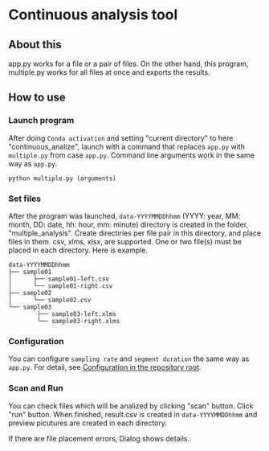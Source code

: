 # Continuous analysis tool

## About this

app.py works for a file or a pair of files. On the other hand, this program, multiple.py works for all files at once and exports the results.

## How to use

### Launch program
After doing `Conda activation` and setting "current directory" to here "continuous_analize", launch with a command that replaces `app.py` with `multiple.py` from case `app.py`. Command line arguments work in the same way as `app.py`.
```
python multiple.py (arguments)
```

### Set files
After the program was launched, `data-YYYYMMDDhhmm` (YYYY: year, MM: month, DD: date, hh: hour, mm: minute) directory is created in the folder, "multiple_analysis".
Create directiries per file pair in this directory, and place files in them.
csv, xlms, xlsx, are supported.
One or two file(s) must be placed in each directory.
Here is example.
```
data-YYYYMMDDhhmm
├── sample01
│      ├── sample01-left.csv
│      └── sample01-right.csv
├── sample02
│      └── sample02.csv
└── sample03
        ├── sample03-left.xlms
        └── sample03-right.xlms
```

### Configuration
You can configure `sampling rate` and `segment duration` the same way as `app.py`.
For detail, see [Configuration in the repository root](../README.md#Configuration).

### Scan and Run
You can check files which will be analized by clicking "scan" button. 
Click "run" button.
When finished, result.csv is created in `data-YYYYMMDDhhmm` and preview picutures are created in each directory.

If there are file placement errors, Dialog shows details.